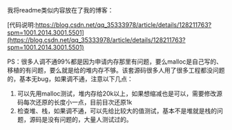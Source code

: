 我将readme类似内容放在了我的博客：

[代码说明:https://blog.csdn.net/qq_35333978/article/details/128211763?spm=1001.2014.3001.5501](https://blog.csdn.net/qq_35333978/article/details/128211763?spm=1001.2014.3001.5501)

PS：很多人调不通99%都是因为申请内存那里有问题，要么malloc是自己写的、移植的有问题，要么就是给的堆内存不够。该套源码很多人用了很多工程都没问题的，基本无bug，如果调不通，注意以下几点：
1. 可以先用malloc测试，堆内存给20k以上，如果想缩减也是可以，需要修改源码每次还原的长度小一点，目前目次还原1k
2. 检查堆、栈，如果调不通，可以先给比较大的值测试，基本不是堆就是栈的问题，源码是没有问题的，大量人测试过的。